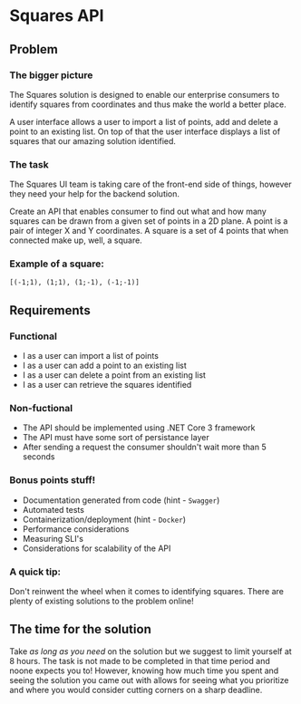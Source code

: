 # Squares API
## Problem
### The bigger picture
The Squares solution is designed to enable our enterprise consumers to identify squares from coordinates and thus make the world a better place.

A user interface allows a user to import a list of points, add and delete a point to an existing list. On top of that the user interface displays a list of squares that our amazing solution identified.

### The task
The Squares UI team is taking care of the front-end side of things, however they need your help for the backend solution.

Create an API that enables consumer to find out what and how many squares can be drawn from a given set of points in a 2D plane. A point is a pair of integer X and Y coordinates. A square is a set of 4 points that when connected make up, well, a square. 

### Example of a square:
```[(-1;1), (1;1), (1;-1), (-1;-1)]```

## Requirements
### Functional
* I as a user can import a list of points
* I as a user can add a point to an existing list
* I as a user can delete a point from an existing list
* I as a user can retrieve the squares identified

### Non-fuctional
* The API should be implemented using .NET Core 3 framework
* The API must have some sort of persistance layer
* After sending a request the consumer shouldn't wait more than 5 seconds

### Bonus points stuff!
* Documentation generated from code (hint - `Swagger`)
* Automated tests
* Containerization/deployment (hint - `Docker`)
* Performance considerations
* Measuring SLI's
* Considerations for scalability of the API

### A quick tip:
Don't reinwent the wheel when it comes to identifying squares. There are plenty of existing solutions to the problem online!

## The time for the solution
Take *as long as you need* on the solution but we suggest to limit yourself at 8 hours. The task is not made to be completed in that time period and noone expects you to! However, knowing how much time you spent and seeing the solution you came out with allows for seeing what you prioritize and where you would consider cutting corners on a sharp deadline.